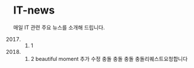 # IT-news
매일 IT 관련 주요 뉴스를 소개해 드립니다.

2017. 1. 1


2017. 1. 2 
beautiful moment 추가 수정
충돌
충돌
충돌
충돌리퀘스트요청합니다
